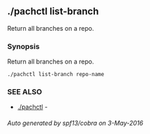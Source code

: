 ## ./pachctl list-branch

Return all branches on a repo.

### Synopsis


Return all branches on a repo.

```
./pachctl list-branch repo-name
```

### SEE ALSO
* [./pachctl](./pachctl.md)	 - 

###### Auto generated by spf13/cobra on 3-May-2016
